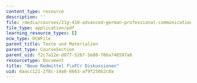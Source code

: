 ```yaml
---
content_type: resource
description: ''
file: /media/courses/21g-410-advanced-german-professional-communication-spring-2017/8aacc1212f8c14a88663af9f250b2c0a_21G_410s17_W07_M16.pdf
file_type: application/pdf
learning_resource_types: []
ocw_type: OCWFile
parent_title: Texte und Materialien
parent_type: CourseSection
parent_uid: f2c7a12e-d877-5267-5e80-766a746597a6
resourcetype: Document
title: "Neue Redmittel f\xFCr Diskussionen"
uid: 8aacc121-2f8c-14a8-8663-af9f250b2c0a
---
```

